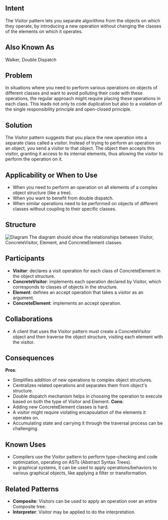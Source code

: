 ## Intent
The Visitor pattern lets you separate algorithms from the objects on which they operate, by introducing a new operation without changing the classes of the elements on which it operates.
## Also Known As
Walker, Double Dispatch
## Problem
In situations where you need to perform various operations on objects of different classes and want to avoid polluting their code with these operations, the regular approach might require placing these operations in each class. This leads not only to code duplication but also to a violation of the single responsibility principle and open-closed principle.
## Solution
The Visitor pattern suggests that you place the new operation into a separate class called a visitor. Instead of trying to perform an operation on an object, you send a visitor to that object. The object then accepts this visitor, granting it access to its internal elements, thus allowing the visitor to perform the operation on it.
## Applicability or When to Use
- When you need to perform an operation on all elements of a complex object structure (like a tree).
- When you want to benefit from double dispatch.
- When similar operations need to be performed on objects of different classes without coupling to their specific classes.
## Structure
![Diagram](link-to-your-visitor-diagram-image)
The diagram should show the relationships between Visitor, ConcreteVisitor, Element, and ConcreteElement classes.
## Participants
- **Visitor**: declares a visit operation for each class of ConcreteElement in the object structure.
- **ConcreteVisitor**: implements each operation declared by Visitor, which corresponds to classes of objects in the structure.
- **Element**: defines an accept operation that takes a visitor as an argument.
- **ConcreteElement**: implements an accept operation.
## Collaborations
- A client that uses the Visitor pattern must create a ConcreteVisitor object and then traverse the object structure, visiting each element with the visitor.
## Consequences
**Pros**:
- Simplifies addition of new operations to complex object structures.
- Centralizes related operations and separates them from object's structure.
- Double dispatch mechanism helps in choosing the operation to execute based on both the type of Visitor and Element.
**Cons**:
- Adding new ConcreteElement classes is hard.
- A visitor might require violating encapsulation of the elements it operates on.
- Accumulating state and carrying it through the traversal process can be challenging.
## Known Uses
- Compilers use the Visitor pattern to perform type-checking and code optimization, operating on ASTs (Abstract Syntax Trees).
- In graphical systems, it can be used to apply operations/behaviors to various graphical objects, like applying a filter or transformation.
## Related Patterns
- **Composite**: Visitors can be used to apply an operation over an entire Composite tree.
- **Interpreter**: Visitor may be applied to do the interpretation.